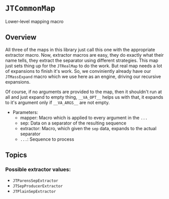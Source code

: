 # ``JTCommonMap``

Lower-level mapping macro

## Overview

All three of the maps in this library just call this one with the appropriate extractor macro.
Now, extractor macros are easy, they do exactly what their name tells, they extract the separator
using different strategies.
This map just sets thing up for the ``JTRealMap`` to do the work. But real map needs a lot of expansions
to finish it's work. So, we conviniently already have our ``JTMassExpand`` macro which we use here as an
engine, driving our recursive expansions.

Of course, if no arguments are provided to the map, then it shouldn't run at all and just expand to empty thing,
`__VA_OPT__` helps us with that, it expands to it's argument only if `__VA_ARGS__` are not empty.

- Parameters:
    - mapper: Macro which is applied to every argument in the `...`
    - sep: Data on a separator of the resulting sequence
    - extractor: Macro, which given the `sep` data, expands to the actual separator
    - `...`: Sequence to process

## Topics

### Possible extractor values: 

- ``JTParensSepExtractor``
- ``JTSepProducerExtractor``
- ``JTPlainSepExtractor``
